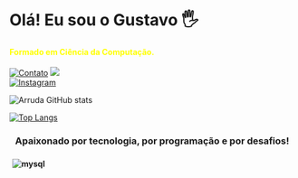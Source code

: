 # <strong style="yellow;"> Olá! Eu sou o Gustavo 🖐️

#### <strong style="color:yellow;">Formado em Ciência da Computação.</strong>
 </strong>


[![Contato](https://img.shields.io/badge/WhatsApp-25D366?style=for-the-badge&logo=whatsapp&logoColor=white)](https://api.whatsapp.com/send?phone=5513996369053&text=Ol%C3%A1%2C%20gostaria%20de%20te%20contratar..%20Entre%20em%20contato%20comigo!)
<a href="https://www.linkedin.com/in/gustavo-arruda-2a664a1b1/" target="_blank"><img src="https://img.shields.io/badge/-LinkedIn-%230077B5?style=for-the-badge&logo=linkedin&logoColor=white" target="_blank"></a>   
[![Instagram](https://img.shields.io/badge/Instagram-red?style=for-the-badge&logo=instagram&logoColor=white)](https://instagram.com/sujeitoprogramador)

![Arruda GitHub stats](https://github-readme-stats.vercel.app/api?username=gugalxp&show_icons=true&theme=radical)

[![Top Langs](https://github-readme-stats.vercel.app/api/top-langs/?username=gugalxp&layout=compact)]()

### <strong><div align="center">Apaixonado por tecnologia, por programação e por desafios!</div>
   <img align="center" alt="mysql" style="margin: 5px" src="https://i.pinimg.com/originals/18/a4/94/18a4949fc9c8067172d3b96e302e7097.gif" />
</strong>
